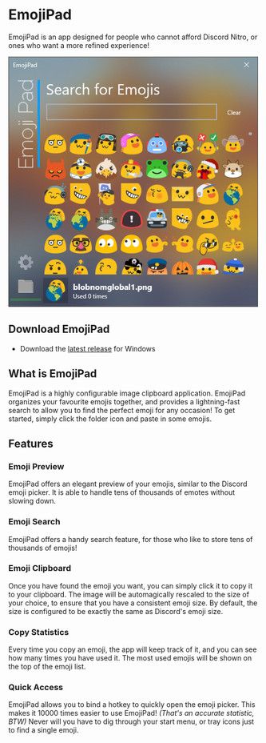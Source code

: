 # EmojiPad

EmojiPad is an app designed for people who cannot afford Discord Nitro, or ones who want a more refined experience!

![Screenshot of EmojiPad v3](emojipad.png)

## Download EmojiPad

- Download the [latest release](https://github.com/encodeous/emojipad/releases) for Windows

## What is EmojiPad

EmojiPad is a highly configurable image clipboard application. EmojiPad organizes your favourite emojis together, and provides a lightning-fast search to allow you to find the perfect emoji for any occasion! To get started, simply click the folder icon and paste in some emojis.

## Features

### Emoji Preview
EmojiPad offers an elegant preview of your emojis, similar to the Discord emoji picker. It is able to handle tens of thousands of emotes without slowing down.

### Emoji Search
EmojiPad offers a handy search feature, for those who like to store tens of thousands of emojis!

### Emoji Clipboard
Once you have found the emoji you want, you can simply click it to copy it to your clipboard. The image will be automagically rescaled to the size of your choice, to ensure that you have a consistent emoji size. By default, the size is configured to be exactly the same as Discord's emoji size.

### Copy Statistics
Every time you copy an emoji, the app will keep track of it, and you can see how many times you have used it. The most used emojis will be shown on the top of the emoji list.

### Quick Access
EmojiPad allows you to bind a hotkey to quickly open the emoji picker. This makes it 10000 times easier to use EmojiPad! _(That's an accurate statistic, BTW)_ Never will you have to dig through your start menu, or tray icons just to find a single emoji.


